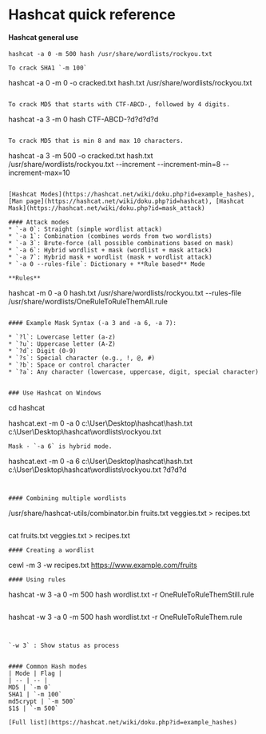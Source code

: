 # Hashcat quick reference

#### Hashcat general use

```
hashcat -a 0 -m 500 hash /usr/share/wordlists/rockyou.txt
```
```
To crack SHA1 `-m 100` 
```
hashcat -a 0 -m 0 -o cracked.txt hash.txt /usr/share/wordlists/rockyou.txt
```

To crack MD5 that starts with CTF-ABCD-, followed by 4 digits.
```
hashcat -a 3 -m 0 hash CTF-ABCD-?d?d?d?d
```

To crack MD5 that is min 8 and max 10 characters. 
```
hashcat -a 3 -m 500 -o cracked.txt hash.txt /usr/share/wordlists/rockyou.txt --increment --increment-min=8 --increment-max=10
```

[Hashcat Modes](https://hashcat.net/wiki/doku.php?id=example_hashes), [Man page](https://hashcat.net/wiki/doku.php?id=hashcat), [Hashcat Mask](https://hashcat.net/wiki/doku.php?id=mask_attack)

#### Attack modes
* `-a 0`: Straight (simple wordlist attack)
* `-a 1`: Combination (combines words from two wordlists)
* `-a 3`: Brute-force (all possible combinations based on mask)
* `-a 6`: Hybrid wordlist + mask (wordlist + mask attack)
* `-a 7`: Hybrid mask + wordlist (mask + wordlist attack)
* `-a 0 --rules-file`: Dictionary + **Rule based** Mode

**Rules**
```
hashcat -m 0 -a 0 hash.txt /usr/share/wordlists/rockyou.txt --rules-file /usr/share/wordlists/OneRuleToRuleThemAll.rule
```

#### Example Mask Syntax (-a 3 and -a 6, -a 7):

* `?l`: Lowercase letter (a-z)
* `?u`: Uppercase letter (A-Z)
* `?d`: Digit (0-9)
* `?s`: Special character (e.g., !, @, #)
* `?b`: Space or control character
* `?a`: Any character (lowercase, uppercase, digit, special character)


### Use Hashcat on Windows
```
cd hashcat

hashcat.ext -m 0 -a 0 c:\User\Desktop\hashcat\hash.txt c:\User\Desktop\hashcat\wordlists\rockyou.txt
```
Mask - `-a 6` is hybrid mode. 
```
hashcat.ext -m 0 -a 6 c:\User\Desktop\hashcat\hash.txt c:\User\Desktop\hashcat\wordlists\rockyou.txt  ?d?d?d
```


#### Combining multiple wordlists
```
/usr/share/hashcat-utils/combinator.bin fruits.txt veggies.txt > recipes.txt
```
```
cat  fruits.txt veggies.txt > recipes.txt
```
#### Creating a wordlist
```
cewl -m 3 -w recipes.txt https://www.example.com/fruits
```
#### Using rules
```
hashcat -w 3 -a 0 -m 500 hash wordlist.txt -r OneRuleToRuleThemStill.rule
```
```
hashcat -w 3 -a 0 -m 500 hash wordlist.txt -r OneRuleToRuleThem.rule
```


`-w 3` : Show status as process


#### Common Hash modes
| Mode | Flag |
| -- | -- |
MD5 | `-m 0`
SHA1 | `-m 100`
md5crypt | `-m 500`
$1$ | `-m 500`

[Full list](https://hashcat.net/wiki/doku.php?id=example_hashes)

